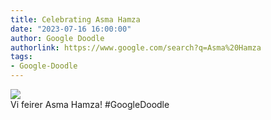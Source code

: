 ```yaml
---
title: Celebrating Asma Hamza
date: "2023-07-16 16:00:00"
author: Google Doodle
authorlink: https://www.google.com/search?q=Asma%20Hamza
tags:
- Google-Doodle
---
```

<img src="https://www.google.com/logos/doodles/2023/celebrating-asma-hamza-6753651837109902.2-l.png" referrerpolicy="no-referrer"><br>Vi feirer Asma Hamza! #GoogleDoodle